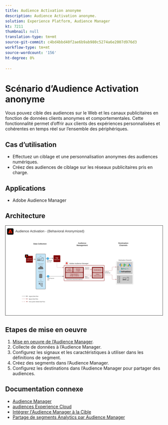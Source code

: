 ```yaml
---
title: Audience Activation anonyme
description: Audience Activation anonyme.
solution: Experience Platform, Audience Manager
kt: 7211
thumbnail: null
translation-type: tm+mt
source-git-commit: c4bd4bbd40f2ae6b9ab980c5274a6e2007d976d3
workflow-type: tm+mt
source-wordcount: '156'
ht-degree: 0%

---
```



# Scénario d’Audience Activation anonyme

Vous pouvez cible des audiences sur le Web et les canaux publicitaires en fonction de données clients anonymes et comportementales. Cette fonctionnalité permet d’offrir aux clients des expériences personnalisées et cohérentes en temps réel sur l’ensemble des périphériques.

## Cas d’utilisation

* Effectuez un ciblage et une personnalisation anonymes des audiences numériques.
* Créez des audiences de ciblage sur les réseaux publicitaires pris en charge.

## Applications

* Adobe Audience Manager

## Architecture

<img src="assets/aam.svg" alt="Architecture de référence pour le scénario Audience Activation anonyme" style="border:1px solid #4a4a4a" />

## Etapes de mise en oeuvre

<!-- These steps should link to help. -->

1. [Mise en oeuvre de l’Audience Manager](https://experienceleague.corp.adobe.com/docs/audience-manager/user-guide/implementation-integration-guides/implement-audience-manager.html?lang=en#implementation-integration-guides).
1. Collecte de données à l’Audience Manager.
1. Configurez les signaux et les caractéristiques à utiliser dans les définitions de segment.
1. Créez des segments dans l’Audience Manager.
1. Configurez les destinations dans l’Audience Manager pour partager des audiences.

## Documentation connexe

* [Audience Manager](https://experienceleague.adobe.com/docs/audience-manager.html?lang=en)
* [audiences Experience Cloud](https://experienceleague.adobe.com/docs/core-services/interface/audiences/audience-library.html)
* [Intégrer l&#39;Audience Manager à la Cible](https://experienceleague.adobe.com/docs/audience-manager/user-guide/implementation-integration-guides/integration-other-solutions/aam-target-integration.html)
* [Partage de segments Analytics par Audience Manager](https://experienceleague.adobe.com/docs/analytics/components/segmentation/segmentation-workflow/seg-publish.html)















